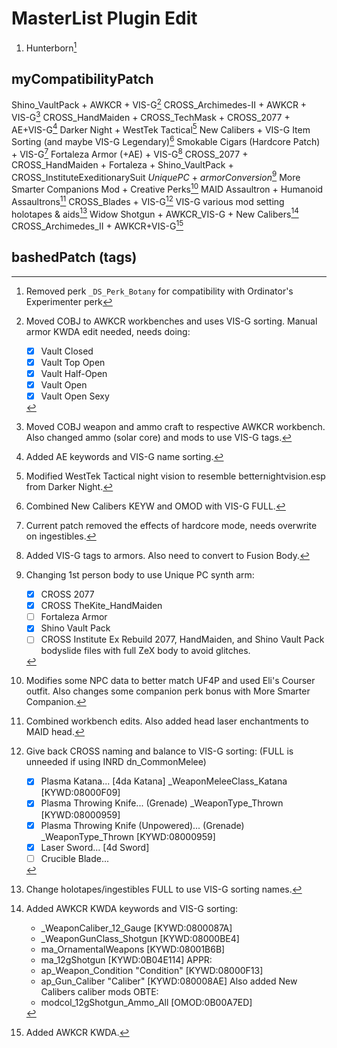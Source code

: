 # MasterList Plugin Edit

1. Hunterborn[^B71926F1]

[^B71926F1]: Removed perk `_DS_Perk_Botany` for compatibility with Ordinator's Experimenter perk

## myCompatibilityPatch

Shino_VaultPack + AWKCR + VIS-G[^4652CD7D]
CROSS_Archimedes-II + AWKCR + VIS-G[^4D7311B0]
CROSS_HandMaiden + CROSS_TechMask + CROSS_2077 + AE+VIS-G[^BCD6EDE2]
Darker Night + WestTek Tactical[^BEBDE78F]
New Calibers + VIS-G Item Sorting (and maybe VIS-G Legendary)[^378F4450]
Smokable Cigars (Hardcore Patch) + VIS-G[^3ECF7B48]
Fortaleza Armor (+AE) + VIS-G[^C538C2B1]
CROSS_2077 + CROSS_HandMaiden + Fortaleza + Shino_VaultPack + CROSS_InstituteExeditionarySuit _UniquePC_ + _armorConversion_[^43F8030E]
More Smarter Companions Mod + Creative Perks[^18EE74EF]
MAID Assaultron + Humanoid Assaultrons[^22E1BF3C]
CROSS_Blades + VIS-G[^8C461351]
VIS-G various mod setting holotapes & aids[^91E0ADE0]
Widow Shotgun + AWKCR_VIS-G + New Calibers[^1C9C6C03]
CROSS_Archimedes_II + AWKCR+VIS-G[^F4B564C9]

[^4652CD7D]: Moved COBJ to AWKCR workbenches and uses VIS-G sorting. Manual armor KWDA edit needed, needs doing:
    - [x] Vault Closed
    - [x] Vault Top Open
    - [x] Vault Half-Open
    - [x] Vault Open
    - [x] Vault Open Sexy
[^4D7311B0]: Moved COBJ weapon and ammo craft to respective AWKCR workbench. Also changed ammo (solar core) and mods to use VIS-G tags.
[^BCD6EDE2]: Added AE keywords and VIS-G name sorting.
[^BEBDE78F]: Modified WestTek Tactical night vision to resemble betternightvision.esp from Darker Night.
[^378F4450]: Combined New Calibers KEYW and OMOD with VIS-G FULL.
[^3ECF7B48]: Current patch removed the effects of hardcore mode, needs overwrite on ingestibles.
[^C538C2B1]: Added VIS-G tags to armors. Also need to convert to Fusion Body.
[^43F8030E]: Changing 1st person body to use Unique PC synth arm:
    - [x] CROSS 2077
    - [x] CROSS TheKite_HandMaiden
    - [ ] Fortaleza Armor
    - [x] Shino Vault Pack
    - [ ] CROSS Institute Ex
Rebuild 2077, HandMaiden, and Shino Vault Pack bodyslide files with full ZeX body to avoid glitches.
[^18EE74EF]: Modifies some NPC data to better match UF4P and used Eli's Courser outfit. Also changes some companion perk bonus with More Smarter Companion.
[^22E1BF3C]: Combined workbench edits. Also added head laser enchantments to MAID head.
[^8C461351]: Give back CROSS naming and balance to VIS-G sorting: (FULL is unneeded if using INRD dn_CommonMelee)
    - [x] Plasma Katana... [4da Katana] _WeaponMeleeClass_Katana [KYWD:08000F09]
    - [x] Plasma Throwing Knife... (Grenade) _WeaponType_Thrown [KYWD:08000959]
    - [x] Plasma Throwing Knife (Unpowered)... (Grenade) _WeaponType_Thrown [KYWD:08000959]
    - [x] Laser Sword... [4d Sword]
    - [ ] Crucible Blade...
[^91E0ADE0]: Change holotapes/ingestibles FULL to use VIS-G sorting names.
[^1C9C6C03]: Added AWKCR KWDA keywords and VIS-G sorting:
    - _WeaponCaliber_12_Gauge [KYWD:0800087A]
    - _WeaponGunClass_Shotgun [KYWD:08000BE4]
    - ma_OrnamentalWeapons [KYWD:08001B6B]
    - ma_12gShotgun [KYWD:0B04E114]
APPR:
    - ap_Weapon_Condition "Condition" [KYWD:08000F13]
    - ap_Gun_Caliber "Caliber" [KYWD:080008AE]
Also added New Calibers caliber mods OBTE:
    - modcol_12gShotgun_Ammo_All [OMOD:0B00A7ED]
[^F4B564C9]: Added AWKCR KWDA.

## bashedPatch (tags)
